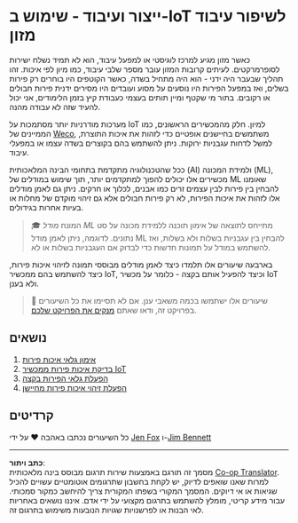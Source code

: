 <!--
CO_OP_TRANSLATOR_METADATA:
{
  "original_hash": "3764e089adf2d5801272bc0895f8498b",
  "translation_date": "2025-08-27T20:35:22+00:00",
  "source_file": "4-manufacturing/README.md",
  "language_code": "he"
}
-->
# ייצור ועיבוד - שימוש ב-IoT לשיפור עיבוד מזון

כאשר מזון מגיע למרכז לוגיסטי או למפעל עיבוד, הוא לא תמיד נשלח ישירות לסופרמרקטים. לעיתים קרובות המזון עובר מספר שלבי עיבוד, כמו מיון לפי איכות. זהו תהליך שבעבר היה ידני - הוא היה מתחיל בשדה, כאשר הקוטפים היו בוחרים רק פירות בשלים, ואז במפעל הפירות היו נוסעים על מסוע ועובדים היו מסירים ידנית פירות חבולים או רקובים. בתור מי שקטף ומיין תותים בעצמי כעבודת קיץ בזמן הלימודים, אני יכול להעיד שזה לא עבודה מהנה.

מערכות מודרניות יותר מסתמכות על IoT למיון. חלק מהמכשירים הראשונים, כמו הממיינים של [Weco](https://wecotek.com), משתמשים בחיישנים אופטיים כדי לזהות את איכות התוצרת, למשל לדחות עגבניות ירוקות. ניתן להשתמש בהם בקוצרים בשדה עצמו או במפעלי עיבוד.

ככל שהטכנולוגיה מתקדמת בתחומי הבינה המלאכותית (AI) ולמידת המכונה (ML), מכשירים אלו יכולים להפוך למתקדמים יותר, תוך שימוש במודלים של ML שאומנו להבחין בין פירות לבין עצמים זרים כמו אבנים, לכלוך או חרקים. ניתן גם לאמן מודלים אלו לזהות את איכות הפירות, לא רק פירות חבולים אלא גם זיהוי מוקדם של מחלות או בעיות אחרות בגידולים.

> 🎓 המונח *מודל ML* מתייחס לתוצאה של אימון תוכנה ללמידת מכונה על סט נתונים. לדוגמה, ניתן לאמן מודל ML להבחין בין עגבניות בשלות ולא בשלות, ואז להשתמש במודל על תמונות חדשות כדי לבדוק אם העגבניות בשלות או לא.

בארבעה שיעורים אלו תלמדו כיצד לאמן מודלים מבוססי תמונה לזיהוי איכות פירות, כיצד להשתמש בהם ממכשיר IoT, וכיצד להפעיל אותם בקצה - כלומר על מכשיר IoT ולא בענן.

> 💁 שיעורים אלו ישתמשו בכמה משאבי ענן. אם לא תסיימו את כל השיעורים בפרויקט זה, ודאו שאתם [מנקים את הפרויקט שלכם](../clean-up.md).

## נושאים

1. [אימון גלאי איכות פירות](./lessons/1-train-fruit-detector/README.md)
1. [בדיקת איכות פירות ממכשיר IoT](./lessons/2-check-fruit-from-device/README.md)
1. [הפעלת גלאי הפירות בקצה](./lessons/3-run-fruit-detector-edge/README.md)
1. [הפעלת זיהוי איכות פירות מחיישן](./lessons/4-trigger-fruit-detector/README.md)

## קרדיטים

כל השיעורים נכתבו באהבה ♥️ על ידי [Jen Fox](https://github.com/jenfoxbot) ו-[Jim Bennett](https://GitHub.com/JimBobBennett)

---

**כתב ויתור**:  
מסמך זה תורגם באמצעות שירות תרגום מבוסס בינה מלאכותית [Co-op Translator](https://github.com/Azure/co-op-translator). למרות שאנו שואפים לדיוק, יש לקחת בחשבון שתרגומים אוטומטיים עשויים להכיל שגיאות או אי דיוקים. המסמך המקורי בשפתו המקורית צריך להיחשב כמקור סמכותי. עבור מידע קריטי, מומלץ להשתמש בתרגום מקצועי על ידי אדם. איננו נושאים באחריות לאי הבנות או לפרשנויות שגויות הנובעות משימוש בתרגום זה.